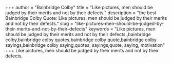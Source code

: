 +++
author = "Bainbridge Colby"
title = "Like pictures, men should be judged by their merits and not by their defects."
description = "the best Bainbridge Colby Quote: Like pictures, men should be judged by their merits and not by their defects."
slug = "like-pictures-men-should-be-judged-by-their-merits-and-not-by-their-defects"
keywords = "Like pictures, men should be judged by their merits and not by their defects.,bainbridge colby,bainbridge colby quotes,bainbridge colby quote,bainbridge colby sayings,bainbridge colby saying,quotes, sayings,quote, saying, motivation"
+++
Like pictures, men should be judged by their merits and not by their defects.

